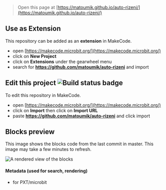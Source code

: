 
> Open this page at [https://matoumik.github.io/auto-rizeni/](https://matoumik.github.io/auto-rizeni/)

## Use as Extension

This repository can be added as an **extension** in MakeCode.

* open [https://makecode.microbit.org/](https://makecode.microbit.org/)
* click on **New Project**
* click on **Extensions** under the gearwheel menu
* search for **https://github.com/matoumik/auto-rizeni** and import

## Edit this project ![Build status badge](https://github.com/matoumik/auto-rizeni/workflows/MakeCode/badge.svg)

To edit this repository in MakeCode.

* open [https://makecode.microbit.org/](https://makecode.microbit.org/)
* click on **Import** then click on **Import URL**
* paste **https://github.com/matoumik/auto-rizeni** and click import

## Blocks preview

This image shows the blocks code from the last commit in master.
This image may take a few minutes to refresh.

![A rendered view of the blocks](https://github.com/matoumik/auto-rizeni/raw/master/.github/makecode/blocks.png)

#### Metadata (used for search, rendering)

* for PXT/microbit
<script src="https://makecode.com/gh-pages-embed.js"></script><script>makeCodeRender("{{ site.makecode.home_url }}", "{{ site.github.owner_name }}/{{ site.github.repository_name }}");</script>
